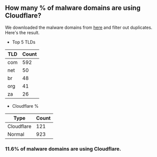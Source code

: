 ## How many % of malware domains are using Cloudflare?


We downloaded the malware domains from [here](https://urlhaus.abuse.ch) and filter out duplicates.
Here's the result.


[//]: # (start replacement)


- Top 5 TLDs

| TLD | Count |
| --- | --- |
| com | 592 |
| net | 50 |
| br | 48 |
| org | 41 |
| za | 26 |


- Cloudflare %

| Type | Count |
| --- | --- |
| Cloudflare | 121 |
| Normal | 923 |


### 11.6% of malware domains are using Cloudflare.